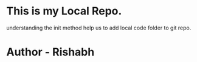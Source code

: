 # This is my Local Repo.
 understanding the init method
 help us to add local code folder to git repo.
 # Author - Rishabh
